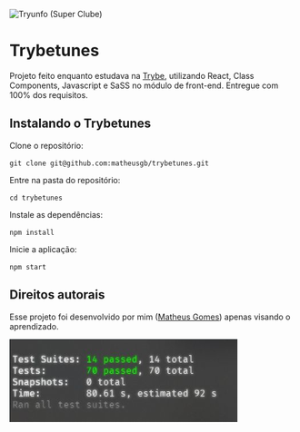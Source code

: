 ![Tryunfo (Super Clube)](src/images/vasco.gif)

# Trybetunes

Projeto feito enquanto estudava na [Trybe](https://www.betrybe.com/), utilizando React, Class Components, Javascript e SaSS no módulo de front-end. Entregue com 100% dos requisitos.

## Instalando o Trybetunes

Clone o repositório:
```
git clone git@github.com:matheusgb/trybetunes.git
```
Entre na pasta do repositório:
```
cd trybetunes
```
Instale as dependências:
```
npm install
```
Inicie a aplicação:
```
npm start
```


## Direitos autorais

Esse projeto foi desenvolvido por mim ([Matheus Gomes](https://www.linkedin.com/in/matheusgb/)) apenas visando o aprendizado.

![100%](images/Screenshot_1.png)
